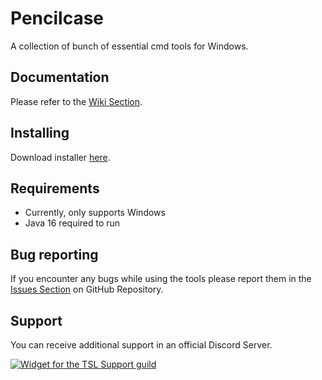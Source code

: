 # Pencilcase
A collection of bunch of essential cmd tools for Windows.

## Documentation
Please refer to the [Wiki Section](https://github.com/chocoearly44/Pencilcase/wiki).

## Installing
Download installer [here](https://github.com/chocoearly44/Pencilcase/releases).

## Requirements
- Currently, only supports Windows
- Java 16 required to run

## Bug reporting
If you encounter any bugs while using the tools please report them in the [Issues Section](https://github.com/chocoearly44/Pencilcase/issues) on GitHub Repository.

## Support
You can receive additional support in an official Discord Server.

[![Widget for the TSL Support guild](https://discord.com/api/guilds/807666401300316160/widget.png?style=banner1)](https://discord.gg/Wa24skGscR)
